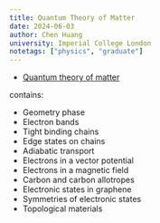 ```yaml
---
title: Quantum Theory of Matter
date: 2024-06-03
author: Chen Huang
university: Imperial College London
notetags: ["physics", "graduate"]
---
```


- [Quantum theory of matter](quantum-theory-of-matter/pdf/quantum-theory-of-matter.pdf)

contains:

- Geometry phase
- Electron bands
- Tight binding chains
- Edge states on chains
- Adiabatic transport
- Electrons in a vector potential
- Electrons in a magnetic field
- Carbon and carbon allotropes
- Electronic states in graphene
- Symmetries of electronic states
- Topological materials
